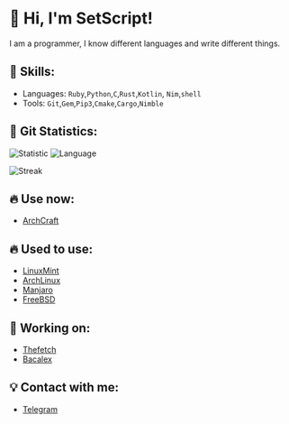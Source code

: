 # 👋 Hi, I'm SetScript!
I am a programmer, I know different languages and write different things.
## 🦷 Skills:
- Languages: `Ruby`,`Python`,`C`,`Rust`,`Kotlin`, `Nim`,`shell`
- Tools:
`Git`,`Gem`,`Pip3`,`Cmake`,`Cargo`,`Nimble`
## 🧸 Git Statistics:
![Statistic](https://github-readme-stats.vercel.app/api?username=SetScript&&show_icons=true&theme=radical)
![Language](https://github-readme-stats.vercel.app/api/top-langs/?username=SetScript&&layout=compact&theme=radical)

![Streak](https://github-readme-streak-stats.herokuapp.com/?user=setscript&&layout=compact&theme=radical)

## 🔥 Use now:
- [ArchCraft](https://archcraft.io)
## 🔥 Used to use:
- [LinuxMint](https://linuxmint.com)
- [ArchLinux](https://archlinux.org/)
- [Manjaro](https://manjaro.org)
- [FreeBSD](https://www.freebsd.org)
## 🎩 Working on:
- [Thefetch](https://github.com/setscript/thefetch)
- [Bacalex](https://github.com/Bacalex)
  
## 💡 Contact with me:
- [Telegram](https://t.me/arbuzk88)
